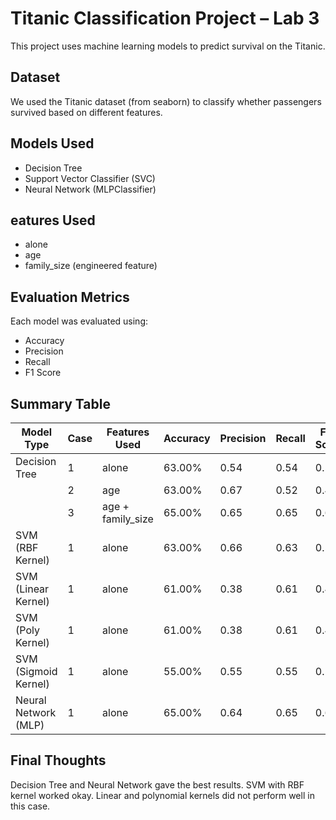 # Titanic Classification Project – Lab 3

This project uses machine learning models to predict survival on the Titanic.

## Dataset
We used the Titanic dataset (from seaborn) to classify whether passengers survived based on different features.

## Models Used
- Decision Tree
- Support Vector Classifier (SVC)
- Neural Network (MLPClassifier)

## eatures Used
- alone
- age
- family_size (engineered feature)

## Evaluation Metrics
Each model was evaluated using:
- Accuracy
- Precision
- Recall
- F1 Score

## Summary Table

| Model Type              | Case | Features Used       | Accuracy | Precision | Recall | F1-Score |
|------------------------|------|---------------------|----------|-----------|--------|----------|
| Decision Tree           | 1    | alone               | 63.00%   | 0.54      | 0.54   | 0.54     |
|                        | 2    | age                 | 63.00%   | 0.67      | 0.52   | 0.45     |
|                        | 3    | age + family_size   | 65.00%   | 0.65      | 0.65   | 0.65     |
| SVM (RBF Kernel)        | 1    | alone               | 63.00%   | 0.66      | 0.63   | 0.52     |
| SVM (Linear Kernel)     | 1    | alone               | 61.00%   | 0.38      | 0.61   | 0.47     |
| SVM (Poly Kernel)       | 1    | alone               | 61.00%   | 0.38      | 0.61   | 0.47     |
| SVM (Sigmoid Kernel)    | 1    | alone               | 55.00%   | 0.55      | 0.55   | 0.55     |
| Neural Network (MLP)    | 1    | alone               | 65.00%   | 0.64      | 0.65   | 0.65     |

## Final Thoughts
Decision Tree and Neural Network gave the best results. SVM with RBF kernel worked okay. Linear and polynomial kernels did not perform well in this case.
